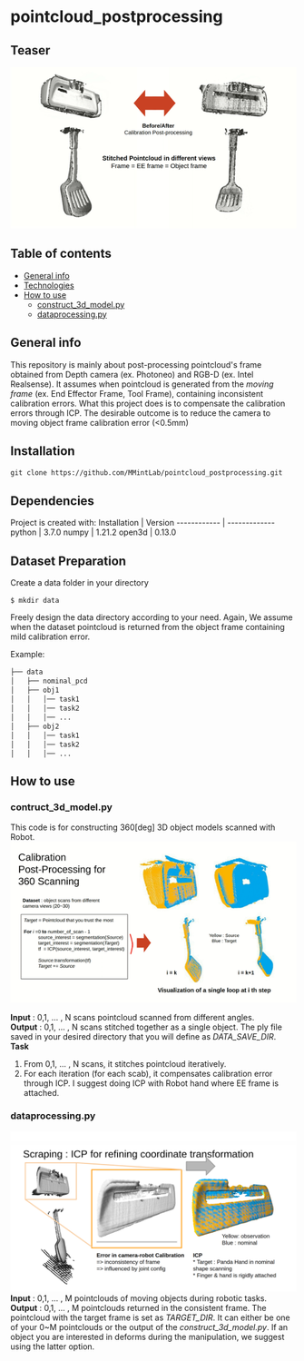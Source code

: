 # pointcloud_postprocessing
 
## Teaser

![construct seamless 3d model](figures/git_3d_modelling_teaser.gif)


## Table of contents
* [General info](#general-info)
* [Technologies](#technologies)
* [How to use](#Codes)
	* [construct_3d_model.py](#construct_3d_model.py)  
	* [dataprocessing.py](#dataprocessing.py)  


## General info
This repository is mainly about post-processing pointcloud's frame obtained from Depth camera (ex. Photoneo) and RGB-D (ex. Intel Realsense). 
It assumes when pointcloud is generated from the *moving frame* (ex. End Effector Frame, Tool Frame), containing inconsistent calibration errors.
What this project does is to compensate the calibration errors through ICP. The desirable outcome is to reduce the camera to moving object frame calibration error (<0.5mm)

## Installation
```
git clone https://github.com/MMintLab/pointcloud_postprocessing.git
```

## Dependencies
Project is created with:
Installation | Version
------------ | -------------
python | 3.7.0
numpy | 1.21.2
open3d | 0.13.0

## Dataset Preparation
Create a data folder in your directory 
```
$ mkdir data
```
Freely design the data directory according to your need. Again, We assume when the dataset pointcloud is returned from the object frame containing mild calibration error.

Example: 
```
├── data
│   ├── nominal_pcd
│   ├── obj1
│   │   │── task1
│   │   │── task2
│   │   │── ...
│   ├── obj2
│   │   │── task1
│   │   │── task2
│   │   │── ...
```




## How to use

### contruct_3d_model.py
This code is for constructing 360[deg] 3D object models scanned with Robot.\
![Summary of construct_3d_model.py](figures/git_3d_modelling_teaser2.gif)

**Input** : 0,1, ... , N scans pointcloud scanned from different angles.\
**Output** : 0,1, ... , N scans stitched together as a single object. The ply file saved in your desired directory that you will define as *DATA_SAVE_DIR*. \
**Task** 
1.  From 0,1, ... , N scans, it stitches pointcloud iteratively. 
2. For each iteration (for each scab), it compensates calibration error through ICP. I suggest doing ICP with Robot hand where EE frame is attached.



### dataprocessing.py
![Summary of dataprocessing.py](figures/git-pointcloud_postprocessing.png)
**Input** : 0,1, ... , M pointclouds of moving objects during robotic tasks. \
**Output** : 0,1, ... , M pointclouds returned in the consistent frame. The pointcloud with the target frame is set as *TARGET_DIR*. It can either be one of your 0~M pointclouds or the output of the *construct_3d_model.py*. If an object you are interested in deforms during the manipulation, we suggest using the latter option.
